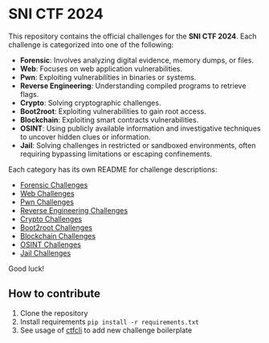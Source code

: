 # SNI CTF 2024

This repository contains the official challenges for the **SNI CTF 2024**. Each challenge is categorized into one of the following:

- **Forensic**: Involves analyzing digital evidence, memory dumps, or files.
- **Web**: Focuses on web application vulnerabilities.
- **Pwn**: Exploiting vulnerabilities in binaries or systems.
- **Reverse Engineering**: Understanding compiled programs to retrieve flags.
- **Crypto**: Solving cryptographic challenges.
- **Boot2root**: Exploiting vulnerabilities to gain root access.
- **Blockchain**: Exploiting smart contracts vulnerabilities.
- **OSINT**: Using publicly available information and investigative techniques to uncover hidden clues or information.
- **Jail**: Solving challenges in restricted or sandboxed environments, often requiring bypassing limitations or escaping confinements.

Each category has its own README for challenge descriptions:

- [Forensic Challenges](Forensic)
- [Web Challenges](Web)
- [Pwn Challenges](Pwn)
- [Reverse Engineering Challenges](Rev)
- [Crypto Challenges](Crypto)
- [Boot2root Challenges](Boot2root)
- [Blockchain Challenges](Blockchain)
- [OSINT Challenges](OSINT)
- [Jail Challenges](Jail)

Good luck!

## How to contribute
1. Clone the repository
2. Install requirements `pip install -r requirements.txt`
3. See usage of [ctfcli](https://github.com/CTFd/ctfcli) to add new challenge boilerplate
